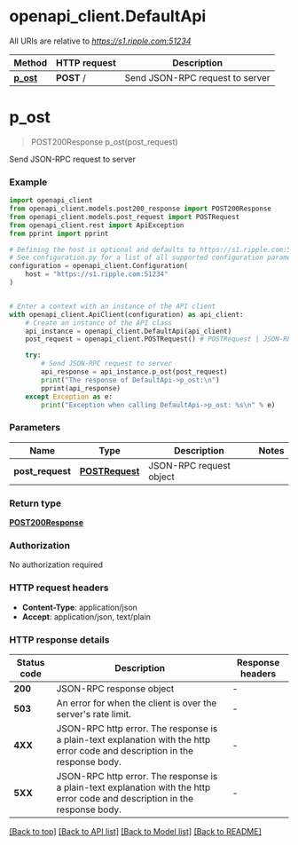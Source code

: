 # openapi_client.DefaultApi

All URIs are relative to *https://s1.ripple.com:51234*

Method | HTTP request | Description
------------- | ------------- | -------------
[**p_ost**](DefaultApi.md#p_ost) | **POST** / | Send JSON-RPC request to server


# **p_ost**
> POST200Response p_ost(post_request)

Send JSON-RPC request to server

### Example


```python
import openapi_client
from openapi_client.models.post200_response import POST200Response
from openapi_client.models.post_request import POSTRequest
from openapi_client.rest import ApiException
from pprint import pprint

# Defining the host is optional and defaults to https://s1.ripple.com:51234
# See configuration.py for a list of all supported configuration parameters.
configuration = openapi_client.Configuration(
    host = "https://s1.ripple.com:51234"
)


# Enter a context with an instance of the API client
with openapi_client.ApiClient(configuration) as api_client:
    # Create an instance of the API class
    api_instance = openapi_client.DefaultApi(api_client)
    post_request = openapi_client.POSTRequest() # POSTRequest | JSON-RPC request object

    try:
        # Send JSON-RPC request to server
        api_response = api_instance.p_ost(post_request)
        print("The response of DefaultApi->p_ost:\n")
        pprint(api_response)
    except Exception as e:
        print("Exception when calling DefaultApi->p_ost: %s\n" % e)
```



### Parameters


Name | Type | Description  | Notes
------------- | ------------- | ------------- | -------------
 **post_request** | [**POSTRequest**](POSTRequest.md)| JSON-RPC request object | 

### Return type

[**POST200Response**](POST200Response.md)

### Authorization

No authorization required

### HTTP request headers

 - **Content-Type**: application/json
 - **Accept**: application/json, text/plain

### HTTP response details

| Status code | Description | Response headers |
|-------------|-------------|------------------|
**200** | JSON-RPC response object |  -  |
**503** | An error for when the client is over the server&#39;s rate limit. |  -  |
**4XX** | JSON-RPC http error. The response is a plain-text explanation with the http error code and description in the response body. |  -  |
**5XX** | JSON-RPC http error. The response is a plain-text explanation with the http error code and description in the response body. |  -  |

[[Back to top]](#) [[Back to API list]](../README.md#documentation-for-api-endpoints) [[Back to Model list]](../README.md#documentation-for-models) [[Back to README]](../README.md)

